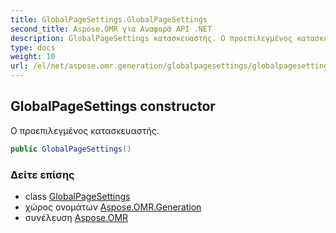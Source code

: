 ```yaml
---
title: GlobalPageSettings.GlobalPageSettings
second_title: Aspose.OMR για Αναφορά API .NET
description: GlobalPageSettings κατασκευαστής. Ο προεπιλεγμένος κατασκευαστής.
type: docs
weight: 10
url: /el/net/aspose.omr.generation/globalpagesettings/globalpagesettings/
---
```

## GlobalPageSettings constructor

Ο προεπιλεγμένος κατασκευαστής.

```csharp
public GlobalPageSettings()
```

### Δείτε επίσης

* class [GlobalPageSettings](../)
* χώρος ονομάτων [Aspose.OMR.Generation](../../globalpagesettings/)
* συνέλευση [Aspose.OMR](../../../)


